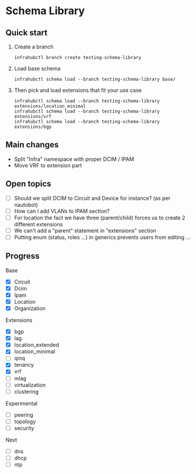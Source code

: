 # Schema Library

## Quick start

1. Create a branch

    ```console
    infrahubctl branch create testing-schema-library
    ```

2. Load base schema

    ```console
    infrahubctl schema load --branch testing-schema-library base/
    ```

3. Then pick and load extensions that fit your use case

    ```console
    infrahubctl schema load --branch testing-schema-library extensions/location_minimal
    infrahubctl schema load --branch testing-schema-library extensions/vrf
    infrahubctl schema load --branch testing-schema-library extensions/bgp
    ```

## Main changes

- Split "Infra" namespace with proper DCIM / IPAM
- Move VRF to extension part

## Open topics

- [ ] Should we split DCIM to Circuit and Device for instance? (as per nautobot)
- [ ] How can I add VLANs to IPAM section?
- [ ] For location the fact we have three (parent/child) forces us to create 2 different extensions
- [ ] We can't add a "parent" statement in "extensions" section
- [ ] Putting enum (status, roles ...) in generics prevents users from editing ...

## Progress

Base

- [x] Circuit
- [x] Dcim
- [x] Ipam
- [x] Location
- [x] Organization

Extensions

- [x] bgp
- [x] lag
- [x] location_extended
- [x] location_minimal
- [ ] qinq
- [x] tenancy
- [x] vrf
- [ ] mlag
- [ ] virtualization
- [ ] clustering

Experimental

- [ ] peering
- [ ] topology
- [ ] security

Next

- [ ] dns
- [ ] dhcp
- [ ] ntp
